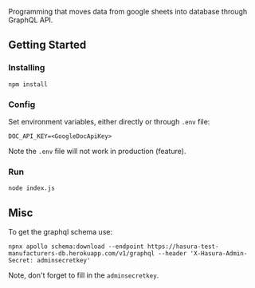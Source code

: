 Programming that moves data from google sheets into database through GraphQL API.

## Getting Started

### Installing

    npm install

### Config

Set environment variables, either directly or through `.env` file:

```
DOC_API_KEY=<GoogleDocApiKey>
```

Note the `.env` file will not work in production (feature).
    
### Run

    node index.js
    
## Misc

To get the graphql schema use:

```
npnx apollo schema:download --endpoint https://hasura-test-manufacturers-db.herokuapp.com/v1/graphql --header 'X-Hasura-Admin-Secret: adminsecretkey'
```

Note, don't forget to fill in the `adminsecretkey`.
